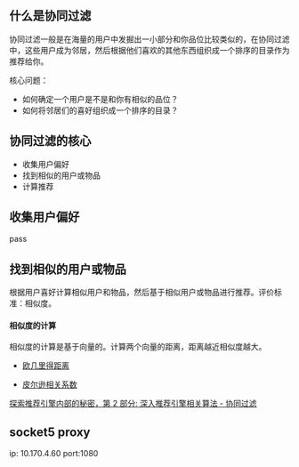 ## 什么是协同过滤

协同过滤一般是在海量的用户中发掘出一小部分和你品位比较类似的，在协同过滤中，这些用户成为邻居，然后根据他们喜欢的其他东西组织成一个排序的目录作为推荐给你。

核心问题：

* 如何确定一个用户是不是和你有相似的品位？
* 如何将邻居们的喜好组织成一个排序的目录？

## 协同过滤的核心

* 收集用户偏好
* 找到相似的用户或物品
* 计算推荐

## 收集用户偏好

pass

## 找到相似的用户或物品

根据用户喜好计算相似用户和物品，然后基于相似用户或物品进行推荐。评价标准：相似度。

#### 相似度的计算

相似度的计算是基于向量的。计算两个向量的距离，距离越近相似度越大。

* [欧几里得距离](http://baike.baidu.com/link?url=olt1___-dlFEOpdRbGWYtWHxmEtnZ7TsAMNSY1u_NxpQSVruAVAl8dZ2stwWyJ_qLX48CES7ChMxX9b3If7Sk3Xu5g6F04hBoXPb10BLIcP8bJcABt2cEivD4YNJDh3JZlggo3CtU-QtWYqdbfNWq66BSoeW4hpGAHO_WosZG4U2mmcmlaVhAb2u-ZTiGfDZKYWLJ184jDxhwWnAzy7x9K)

* [皮尔逊相关系数](http://baike.baidu.com/link?url=xnMeqHNBQfd4_zDJKy6CwaUlMfb7txvA3EbS99QlYvQGL1EmmqcW6Edtx1qsP3JDXsxnVyr1X3hOG-IUdHhBh_)

[探索推荐引擎内部的秘密，第 2 部分: 深入推荐引擎相关算法 - 协同过滤](https://www.ibm.com/developerworks/cn/web/1103_zhaoct_recommstudy2/)

## socket5 proxy

ip: 10.170.4.60 port:1080
